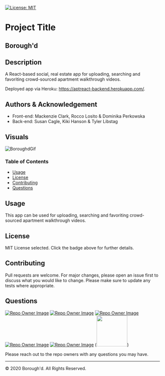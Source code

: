 [![License: MIT](https://img.shields.io/badge/License-MIT-yellow.svg)](https://opensource.org/licenses/MIT)

# Project Title 
## **Borough'd**

## Description
A React-based social, real estate app for uploading, searching and favoriting crowd-sourced apartment walkthrough videos.

Deployed app via Heroku: https://aptreact-backend.herokuapp.com/.

## Authors & Acknowledgement

- Front-end:  Mackenzie Clark, Rocco Losito & Dominika Perkowska
- Back-end:  Susan Cagle, Kiki Hanson & Tyler Libstag

## Visuals

![BoroughdGif](./public/assets/images/app.gif)

### Table of Contents
* [Usage](#Usage)
* [License](#License)
* [Contributing](#Contributing)
* [Questions](#Questions)

## Usage
This app can be used for uploading, searching and favoriting crowd-sourced apartment walkthrough videos.

## License
MIT License selected. Click the badge above for further details.

## Contributing
Pull requests are welcome. For major changes, please open an issue first to discuss what you would like to change. Please make sure to update any tests where appropriate.

## Questions
[![Repo Owner Image](https://avatars.githubusercontent.com/BubblyRobot?s=100)](")
[![Repo Owner Image](https://avatars.githubusercontent.com/mackenzieraeclark?s=100)](")
[![Repo Owner Image](https://avatars.githubusercontent.com/microxgleek94?s=100)](")
[![Repo Owner Image](https://avatars.githubusercontent.com/tylerlibstag?s=100)](")
[![Repo Owner Image](https://avatars.githubusercontent.com/roccolosito?s=100)](")
(<img src="https://avatars.githubusercontent.com/domdotcom?s=100" height="100" width="100">)

Please reach out to the repo owners with any questions you may have.

- - -
© 2020 Borough'd. All Rights Reserved.
